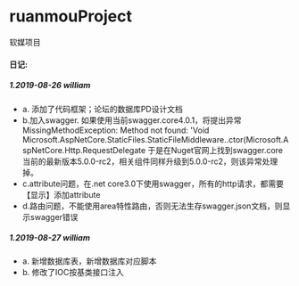 # ruanmouProject
软媒项目

#### 日记:
##### 1.2019-08-26  william
  * a.  添加了代码框架；论坛的数据库PD设计文档
  * b.加入swagger.
    如果使用当前swagger.core4.0.1，将提出异常MissingMethodException: Method not found: 'Void     Microsoft.AspNetCore.StaticFiles.StaticFileMiddleware..ctor(Microsoft.AspNetCore.Http.RequestDelegate
    于是在Nuget官网上找到swagger.core当前的最新版本5.0.0-rc2，相关组件同样升级到5.0.0-rc2，则该异常处理掉。
  * c.attribute问题，在.net core3.0下使用swagger，所有的http请求，都需要【显示】添加attribute
  * d.路由问题，不能使用area特性路由，否则无法生存swagger.json文档，则显示swagger错误
  
  
  ##### 1.2019-08-27  william
  * a. 新增数据库表，新增数据库对应脚本
  * b. 修改了IOC按基类接口注入
  
